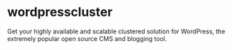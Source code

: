 # wordpresscluster
Get your highly available and scalable clustered solution for WordPress, the extremely popular open source CMS and blogging tool.
